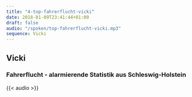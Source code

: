 ```yaml
---
title: "4-top-fahrerflucht-vicki"
date: 2018-01-09T23:41:44+01:00
draft: false
audio: "/spoken/top-fahrerflucht-vicki.mp3"
sequence: Vicki
---
```


## Vicki
### Fahrerflucht - alarmierende Statistik aus Schleswig-Holstein



{{< audio >}}




